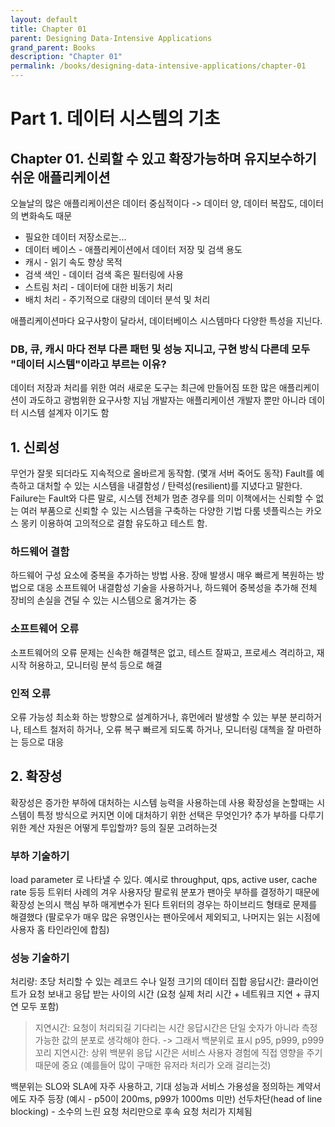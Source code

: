 ```yaml
---
layout: default
title: Chapter 01
parent: Designing Data-Intensive Applications
grand_parent: Books
description: "Chapter 01"
permalink: /books/designing-data-intensive-applications/chapter-01
---
```

# Part 1. 데이터 시스템의 기초
## Chapter 01. 신뢰할 수 있고 확장가능하며 유지보수하기 쉬운 애플리케이션
오늘날의 많은 애플리케이션은 데이터 중심적이다 -> 데이터 양, 데이터 복잡도, 데이터의 변화속도 때문

- 필요한 데이터 저장소로는...
- 데이터 베이스 - 애플리케이션에서 데이터 저장 및 검색 용도
- 캐시 - 읽기 속도 향상 목적
- 검색 색인 - 데이터 검색 혹은 필터링에 사용
- 스트림 처리 - 데이터에 대한 비동기 처리
- 배치 처리 - 주기적으로 대량의 데이터 분석 및 처리

애플리케이션마다 요구사항이 달라서, 데이터베이스 시스템마다 다양한 특성을 지닌다. 

### DB, 큐, 캐시 마다 전부 다른 패턴 및 성능 지니고, 구현 방식 다른데 모두 "데이터 시스템"이라고 부르는 이유?
데이터 저장과 처리를 위한 여러 새로운 도구는 최근에 만들어짐 
또한 많은 애플리케이션이 과도하고 광범위한 요구사항 지님 
개발자는 애플리케이션 개발자 뿐만 아니라 데이터 시스템 설계자 이기도 함 

## 1. 신뢰성
무언가 잘못 되더라도 지속적으로 올바르게 동작함. (몇개 서버 죽어도 동작)
Fault를 예측하고 대처할 수 있는 시스템을 내결함성 / 탄력성(resilient)를 지녔다고 말한다. 
Failure는 Fault와 다른 말로, 시스템 전체가 멈춘 경우를 의미 
이책에서는 신뢰할 수 없는 여러 부품으로 신뢰할 수 있는 시스템을 구축하는 다양한 기법 다룸 
넷플릭스는 카오스 몽키 이용하여 고의적으로 결함 유도하고 테스트 함. 

### 하드웨어 결함
하드웨어 구성 요소에 중복을 추가하는 방법 사용. 장애 발생시 매우 빠르게 복원하는 방법으로 대응 
소프트웨어 내결함성 기술을 사용하거나, 하드웨어 중복성을 추가해 전체 장비의 손실을 견딜 수 있는 시스템으로 옮겨가는 중

### 소프트웨어 오류
소프트웨어의 오류 문제는 신속한 해결책은 없고, 테스트 잘짜고, 프로세스 격리하고, 재시작 허용하고, 모니터링 분석 등으로 해결

### 인적 오류
오류 가능성 최소화 하는 방향으로 설계하거나, 휴먼에러 발생할 수 있는 부분 분리하거나, 테스트 철저히 하거나, 오류 복구 빠르게 되도록 하거나, 모니터링 대첵을 잘 마련하는 등으로 대응

## 2. 확장성
확장성은 증가한 부하에 대처하는 시스템 능력을 사용하는데 사용 
확장성을 논할때는 시스템이 특정 방식으로 커지면 이에 대처하기 위한 선택은 무엇인가? 추가 부하를 다루기 위한 계산 자원은 어떻게 투입할까? 등의 질문 고려하는것

### 부하 기술하기 
load parameter 로 나타낼 수 있다. 예시로 throughput, qps, active user, cache rate 등등 
트위터 사례의 겨우 사용자당 팔로워 분포가 팬아웃 부하를 결정하기 때문에 확장성 논의시 핵심 부하 매게변수가 된다 
트위터의 경우는 하이브리드 형태로 문제를 해결했다 (팔로우가 매우 많은 유명인사는 팬아웃에서 제외되고, 나머지는 읽는 시점에 사용자 홈 타인라인에 합침)

### 성능 기술하기
처리량: 초당 처리할 수 있는 레코드 수나 일정 크기의 데이터 집합
응답시간: 클라이언트가 요청 보내고 응답 받는 사이의 시간 (요청 실제 처리 시간 + 네트워크 지연 + 큐지연 모두 포함)
> 지연시간: 요청이 처리되길 기다리는 시간
응답시간은 단일 숫자가 아니라 측정가능한 값의 분포로 생각해야 한다. -> 그래서 백분위로 표시 p95, p999, p999
꼬리 지연시간: 상위 백분위 응답 시간은 서비스 사용자 경험에 직접 영향을 주기 때문에 중요 (예를들어 많이 구매한 유저라 처리가 오래 걸리는것)

백분위는 SLO와 SLA에 자주 사용하고, 기대 성능과 서비스 가용성을 정의하는 계약서에도 자주 등장
(예시 - p50이 200ms, p99가 1000ms 미만)
선두차단(head of line blocking) - 소수의 느린 요청 처리만으로 후속 요청 처리가 지체됨 

###


